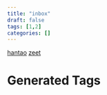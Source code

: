```yaml
---
title: "inbox"
draft: false
tags: [1,2]
categories: []
---
```


[hantao](/hantao)
[zeet](/zeet)


















# Generated Tags


